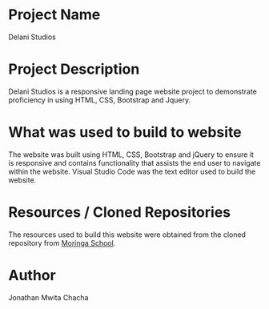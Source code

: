 # Project Name
Delani Studios
# Project Description
Delani Studios is a responsive landing page website project to demonstrate proficiency in using HTML, CSS, Bootstrap and Jquery.

# What was used to build to website
The website was built using HTML, CSS, Bootstrap and jQuery to ensure it is responsive and contains functionality that assists the end user to navigate within the website.
Visual Studio Code was the text editor used to build the website.

# Resources / Cloned Repositories
The resources used to build this website were obtained from the cloned repository from [Moringa School](https://github.com/moringaschool/moringa-core-interview-projects).

# Author
Jonathan Mwita Chacha